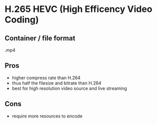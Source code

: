 # H.265 HEVC (High Efficency Video Coding)

## Container / file format
.mp4

## Pros
* higher compress rate than H.264
* thus half the filesize and bitrate than H.264
* best for high resolution video source and live streaming

## Cons
* require more resources to encode
